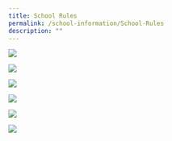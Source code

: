 ```yaml
---
title: School Rules
permalink: /school-information/School-Rules
description: ""
---
```

![](/images/School%20Information/School%20Rules/Xinghua%20Handbook%202019%20handbook%206%20Pg6.jpg)

![](/images/School%20Information/School%20Rules/Xinghua%20Handbook%202019%20handbook%206%20Pg7.jpg)

![](/images/School%20Information/School%20Rules/Xinghua%20Handbook%202019%20handbook%206%20Pg8.jpg)

![](/images/School%20Information/School%20Rules/Xinghua%20Handbook%202019%20handbook%206%20Pg9.jpg)

![](/images/School%20Information/School%20Rules/Xinghua%20Handbook%202019%20handbook%206%20Dec%20Pg11.jpg)

![](/images/School%20Information/School%20Rules/Xinghua%20Handbook%202019%20handbook%206%20Dec%20Pg12.jpg)